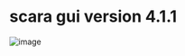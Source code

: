 # scara gui version 4.1.1
![image](https://user-images.githubusercontent.com/63534193/210099250-5d8d8bdf-53a4-4051-ada0-e08a666ec536.png)
